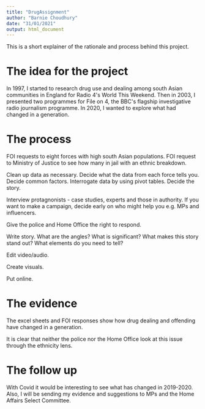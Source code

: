 ```yaml
---
title: "DrugAssignment"
author: "Barnie Choudhury"
date: "31/01/2021"
output: html_document
---
```


This is a short explainer of the rationale and process behind this project.

# The idea for the project

In 1997, I started to research drug use and dealing among south Asian communities in England for Radio 4's World This Weekend.
Then in 2003, I presented two programmes for File on 4, the BBC's flagship investigative radio journalism programme.
In 2020, I wanted to explore what had changed in a generation.

# The process

FOI requests to eight forces with high south Asian populations.
FOI request to Ministry of Justice to see how many in jail with an ethnic breakdown.

Clean up data as necessary.
Decide what the data from each force tells you. 
Decide common factors.
Interrogate data by using pivot tables.
Decide the story. 

Interview protagnonists - case studies, experts and those in authority.
If you want to make a campaign, decide early on who might help you e.g. MPs and influencers.

Give the police and Home Office the right to respond.

Write story. What are the angles? What is significant? What makes this story stand out? What elements do you need to tell?

Edit video/audio.

Create visuals.

Put online.

# The evidence

The excel sheets and FOI responses show how drug dealing and offending have changed in a generation.

It is clear that neither the police nor the Home Office look at this issue through the ethnicity lens.

# The follow up

With Covid it would be interesting to see what has changed in 2019-2020. 
Also, I will be sending my evidence and suggestions to MPs and the Home Affairs Select Committee. 

